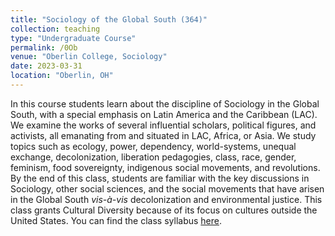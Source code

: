 ```yaml
---
title: "Sociology of the Global South (364)"
collection: teaching
type: "Undergraduate Course"
permalink: /0Ob
venue: "Oberlin College, Sociology"
date: 2023-03-31
location: "Oberlin, OH"
---
```

In this course students learn about the discipline of Sociology in the Global South, with a special emphasis on Latin America and the Caribbean (LAC). We examine the works of several influential scholars, political figures, and activists, all emanating from and situated in LAC, Africa, or Asia. We study topics such as ecology, power, dependency, world-systems, unequal exchange, decolonization, liberation pedagogies, class, race, gender, feminism, food sovereignty, indigenous social movements, and revolutions. By the end of this class, students are familiar with the key discussions in Sociology, other social sciences, and the social movements that have arisen in the Global South _vis-à-vis_ decolonization and environmental justice. This class grants Cultural Diversity because of its focus on cultures outside the United States. 
You can find the class syllabus [here](http://mauriciobetan.github.io/files/SOCI_364_Syllabus_Spring.pdf). 
